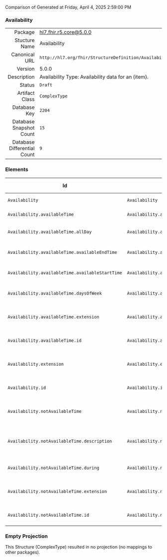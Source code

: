 Comparison of 
Generated at Friday, April 4, 2025 2:59:00 PM

### Availability

|      |     |
| ---: | --- |
| Package | hl7.fhir.r5.core@5.0.0 |
| Stucture Name | Availability |
| Canonical URL | `http://hl7.org/fhir/StructureDefinition/Availability` |
| Version | 5.0.0 |
| Description | Availability Type: Availability data for an {item}. |
| Status | `Draft` |
| Artifact Class | `ComplexType` |
| Database Key | `2204` |
| Database Snapshot Count | `15` |
| Database Differential Count | `9` |

### Elements

| Id | Path | Name | Base Path | Short | Cardinality | Collated Type | Binding Strength | Binding Value Set |
| -- | ---- | ---- | --------- | ----- | ----------- | ------------- | ---------------- | ----------------- |
| `Availability` | `Availability` | `Availability` | Availability | Availability data for an {item} | 0..* | Availability |  |  |
| `Availability.availableTime` | `Availability.availableTime` | `availableTime` | Availability.availableTime | Times the {item} is available | 0..* | Element |  |  |
| `Availability.availableTime.allDay` | `Availability.availableTime.allDay` | `allDay` | Availability.availableTime.allDay | Always available? i.e. 24 hour service | 0..1 | boolean |  |  |
| `Availability.availableTime.availableEndTime` | `Availability.availableTime.availableEndTime` | `availableEndTime` | Availability.availableTime.availableEndTime | Closing time of day (ignored if allDay = true) | 0..1 | time |  |  |
| `Availability.availableTime.availableStartTime` | `Availability.availableTime.availableStartTime` | `availableStartTime` | Availability.availableTime.availableStartTime | Opening time of day (ignored if allDay = true) | 0..1 | time |  |  |
| `Availability.availableTime.daysOfWeek` | `Availability.availableTime.daysOfWeek` | `daysOfWeek` | Availability.availableTime.daysOfWeek | mon \| tue \| wed \| thu \| fri \| sat \| sun | 0..* | code | `Required` | `http://hl7.org/fhir/ValueSet/days-of-week|5.0.0` |
| `Availability.availableTime.extension` | `Availability.availableTime.extension` | `extension` | Element.extension | Additional content defined by implementations | 0..* | Extension |  |  |
| `Availability.availableTime.id` | `Availability.availableTime.id` | `id` | Element.id | Unique id for inter-element referencing | 0..1 | id |  |  |
| `Availability.extension` | `Availability.extension` | `extension` | Element.extension | Additional content defined by implementations | 0..* | Extension |  |  |
| `Availability.id` | `Availability.id` | `id` | Element.id | Unique id for inter-element referencing | 0..1 | id |  |  |
| `Availability.notAvailableTime` | `Availability.notAvailableTime` | `notAvailableTime` | Availability.notAvailableTime | Not available during this time due to provided reason | 0..* | Element |  |  |
| `Availability.notAvailableTime.description` | `Availability.notAvailableTime.description` | `description` | Availability.notAvailableTime.description | Reason presented to the user explaining why time not available | 0..1 | string |  |  |
| `Availability.notAvailableTime.during` | `Availability.notAvailableTime.during` | `during` | Availability.notAvailableTime.during | Service not available during this period | 0..1 | Period |  |  |
| `Availability.notAvailableTime.extension` | `Availability.notAvailableTime.extension` | `extension` | Element.extension | Additional content defined by implementations | 0..* | Extension |  |  |
| `Availability.notAvailableTime.id` | `Availability.notAvailableTime.id` | `id` | Element.id | Unique id for inter-element referencing | 0..1 | id |  |  |
### Empty Projection

This Structure (ComplexType) resulted in no projection (no mappings to other packages).

